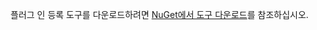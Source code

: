 플러그 인 등록 도구를 다운로드하려면 [NuGet에서 도구 다운로드](../developer/common-data-service/download-tools-nuget.md)를 참조하십시오.